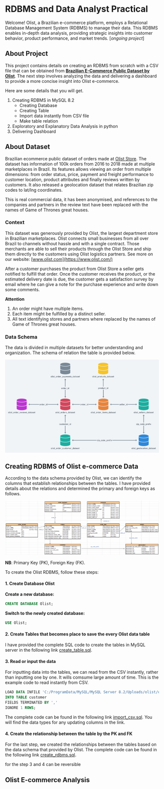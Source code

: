 # RDBMS and Data Analyst Practical
Welcome! Olist, a Brazilian e-commerce platform, employs a Relational Database Management System (RDBMS) to manage their data. This RDBMS enables in-depth data analysis, providing strategic insights into customer behavior, product performance, and market trends. [*ongoing project*]

## About Project
This project contains details on creating an RDBMS from scratch with a CSV file that can be obtained from [**Brazilian E-Commerce Public Dataset by Olist**](https://www.kaggle.com/datasets/olistbr/brazilian-ecommerce?select=olist_products_dataset.csv). The next step involves analyzing the data and delivering a dashboard to provide a more concise insight into Olist e-commerce.

Here are some details that you will get.
1. Creating RDBMS in MySQL 8.2
   - Creating Database
   - Creating Table
   - Import data instantly from CSV file
   - Make table relation
2. Exploratory and Explanatory Data Analysis in python
3. Delivering Dashboard

## About Dataset
Brazilian ecommerce public dataset of orders made at [Olist Store](http://www.olist.com/). The dataset has information of 100k orders from 2016 to 2018 made at multiple marketplaces in Brazil. Its features allows viewing an order from multiple dimensions: from order status, price, payment and freight performance to customer location, product attributes and finally reviews written by customers. It also released a geolocation dataset that relates Brazilian zip codes to lat/lng coordinates.

This is real commercial data, it has been anonymised, and references to the companies and partners in the review text have been replaced with the names of Game of Thrones great houses.

### Context
This dataset was generously provided by Olist, the largest department store in Brazilian marketplaces. Olist connects small businesses from all over Brazil to channels without hassle and with a single contract. Those merchants are able to sell their products through the Olist Store and ship them directly to the customers using Olist logistics partners. See more on our website: [www.olist.com](https://www.olist.com/)

After a customer purchases the product from Olist Store a seller gets notified to fulfill that order. Once the customer receives the product, or the estimated delivery date is due, the customer gets a satisfaction survey by email where he can give a note for the purchase experience and write down some comments.

**Attention**

1. An order might have multiple items.
2. Each item might be fulfilled by a distinct seller.
3. All text identifying stores and partners where replaced by the names of Game of Thrones great houses.

### **Data Schema**
The data is divided in multiple datasets for better understanding and organization. The schema of relation the table is provided below.

<img src="https://github.com/ahmadsirrullah/RDBMS-and-Data-Analyst-Practical/blob/main/olist_db_dessign.png" alt="Deskripsi Gambar" width="800"/>

## Creating RDBMS of Olist e-commerce Data
According to the data schema provided by Olist, we can identify the columns that establish relationships between the tables. I have provided details about the relations and determined the primary and foreign keys as follows.

<img src="https://github.com/ahmadsirrullah/RDBMS-and-Data-Analyst-Practical/blob/main/desigb_db_olist.png" alt="Deskripsi Gambar" width="800"/>

**NB**: Primary Key (PK), Foreign Key (FK).

To create the Olist RDBMS, follow these steps:

#### 1. Create Database **Olist**
   
   **Create a new database:**
   ```sql
   CREATE DATABASE Olist;
   ```

   **Switch to the newly created database:**
   ```sql
   USE Olist;
   ```
   
#### 2. Create Tables that becomes place to save the every Olist data table
   
   I have provided the complete SQL code to create the tables in MySQL server in the following link [create_table.sql](https://github.com/ahmadsirrullah/RDBMS-and-Data-Analyst-Practical/blob/main/create_table.sql).
   
#### 3. Read or input the data
   
   For inputting data into the tables, we can read from the CSV instantly, rather than inputting one by one. It wills comsume large amount of time. This is the example code to read instantly from CSV.
   ```sql
   LOAD DATA INFILE 'C:/ProgramData/MySQL/MySQL Server 8.2/Uploads/olist/olist_customers_dataset.csv'
   INTO TABLE customer
   FIELDS TERMINATED BY ','
   IGNORE 1 ROWS;
   ```
   The complete code can be found in the following link [import_csv.sql](https://github.com/ahmadsirrullah/RDBMS-and-Data-Analyst-Practical/blob/main/import_csv.sql). You will find the data types for any updating columns in the link.
   
#### 4. Create the relationship between the table by the PK and FK

   For the last step, we created the relationships between the tables based on the data schema that provided by Olist. The complete code can be found in the following link [create_rdbms.sql](https://github.com/ahmadsirrullah/RDBMS-and-Data-Analyst-Practical/blob/main/create_rdbms.sql).

for the step 3 and 4 can be reversible

## Olist E-commerce Analysis
